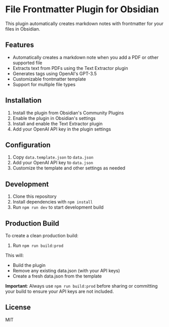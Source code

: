 # File Frontmatter Plugin for Obsidian

This plugin automatically creates markdown notes with frontmatter for your files in Obsidian.

## Features

- Automatically creates a markdown note when you add a PDF or other supported file
- Extracts text from PDFs using the Text Extractor plugin
- Generates tags using OpenAI's GPT-3.5
- Customizable frontmatter template
- Support for multiple file types

## Installation

1. Install the plugin from Obsidian's Community Plugins
2. Enable the plugin in Obsidian's settings
3. Install and enable the Text Extractor plugin
4. Add your OpenAI API key in the plugin settings

## Configuration

1. Copy `data.template.json` to `data.json`
2. Add your OpenAI API key to `data.json`
3. Customize the template and other settings as needed

## Development

1. Clone this repository
2. Install dependencies with `npm install`
3. Run `npm run dev` to start development build

## Production Build

To create a clean production build:

1. Run `npm run build:prod`

This will:
- Build the plugin
- Remove any existing data.json (with your API keys)
- Create a fresh data.json from the template

**Important**: Always use `npm run build:prod` before sharing or committing your build to ensure your API keys are not included.

## License

MIT 